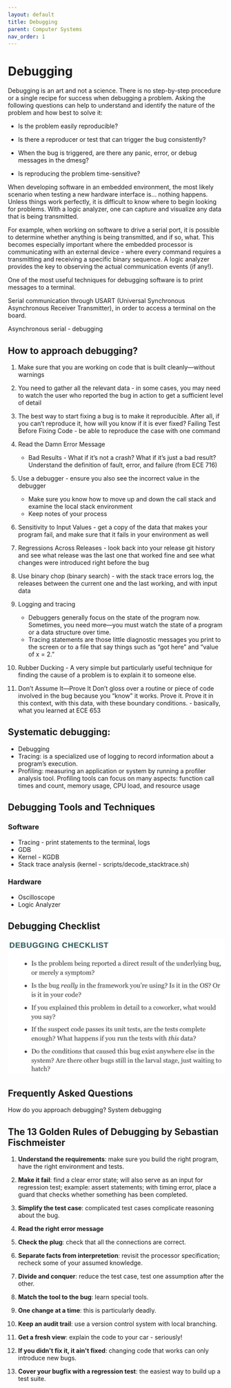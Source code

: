 ```yaml
---
layout: default
title: Debugging
parent: Computer Systems
nav_order: 1
---
```


# Debugging

Debugging is an art and not a science. There is no step-by-step procedure or a single recipe for success when debugging a problem. Asking the following questions can help to understand and identify the nature of the problem and how best to solve it:

* Is the problem easily reproducible?

* Is there a reproducer or test that can trigger the bug consistently?

* When the bug is triggered, are there any panic, error, or debug messages in the dmesg?

* Is reproducing the problem time-sensitive?

When developing software in an embedded environment, the most likely scenario when testing a new hardware interface is...
nothing happens. Unless things work perfectly, it is difficult to know where to begin looking for problems. With a logic
analyzer, one can capture and visualize any data that is being transmitted.

For example, when working on software to drive a serial port, it is possible to determine whether anything is being transmitted,
and if so, what. This becomes especially important where the embedded processor is communicating with an external device - where
every command requires a transmitting and receiving a specific binary sequence. A logic analyzer provides the key to observing the
actual communication events (if any!).

One of the most useful techniques for debugging software is to print messages to a terminal.

Serial communication through USART (Universal Synchronous Asynchronous Receiver Transmitter), in order to access
a terminal on the board.

Asynchronous serial - debugging

## How to approach debugging?

1. Make sure that you are working on code that is built cleanly—without warnings

2. You need to gather all the relevant data - in some cases, you may need to watch the user who reported the bug in action to get a sufficient level of detail

3. The best way to start fixing a bug is to make it reproducible. After all, if you can’t reproduce it, how will you know if it is ever fixed?
Failing Test Before Fixing Code - be able to reproduce the case with one command

4. Read the Damn Error Message
    * Bad Results - What if it’s not a crash? What if it’s just a bad result? Understand the definition of fault, error, and failure (from ECE 716)

5. Use a debugger - ensure you also see the incorrect value in the debugger
    * Make sure you know how to move up and down the call stack and examine the local stack environment
    * Keep notes of your process

6. Sensitivity to Input Values - get a copy of the data that makes your program fail, and make sure that it fails in your environment as well

7. Regressions Across Releases - look back into your release git history and see what release was the last one that worked fine and see what changes were introduced right before the bug

8. Use binary chop (binary search) - with the stack trace errors log, the releases between the current one and the last working, and with input data

9. Logging and tracing
    * Debuggers generally focus on the state of the program now. Sometimes, you need more—you must watch the state of a program or a data structure over time.
    * Tracing statements are those little diagnostic messages you print to the screen or to a file that say things such as “got here” and “value of x = 2.”

10. Rubber Ducking - A very simple but particularly useful technique for finding the cause of a problem is to explain it to someone else.

11. Don’t Assume It—Prove It 
Don’t gloss over a routine or piece of code involved in the bug because you “know” it works. Prove it. Prove it in this context, with this data, with these boundary conditions. - basically, what you learned at ECE 653

## Systematic debugging:

* Debugging
* Tracing: is a specialized use of logging to record information about a program’s execution.
* Profiling: measuring an application or system by running a profiler analysis tool. Profiling tools can focus on many aspects: function call times and count, memory usage, CPU load, and resource usage

## Debugging Tools and Techniques

### Software

- Tracing - print statements to the terminal, logs
- GDB
- Kernel - KGDB
- Stack trace analysis (kernel - scripts/decode_stacktrace.sh)

### Hardware

- Oscilloscope
- Logic Analyzer

## Debugging Checklist

![checklist](../../assets/img/debug_checklist.png)

## Frequently Asked Questions

How do you approach debugging?
System debugging

## The 13 Golden Rules of Debugging by Sebastian Fischmeister

1. **Understand the requirements**: make sure you build the right program, have the right environment and tests.

2. **Make it fail**: find a clear error state; will also serve as an input for regression test; example: assert statements; with timing error, place a guard that checks whether something has been completed.

3. **Simplify the test case**: complicated test cases complicate reasoning about the bug.

4. **Read the right error message**

5. **Check the plug**: check that all the connections are correct.

6. **Separate facts from interpretetion**: revisit the processor specification; recheck some of your assumed knowledge.

7. **Divide and conquer**: reduce the test case, test one assumption after the other.

8. **Match the tool to the bug**: learn special tools.

9. **One change at a time**: this is particularly deadly.

10. **Keep an audit trail**: use a version control system with local branching.

11. **Get a fresh view**: explain the code to your car - seriously!

12. **If you didn't fix it, it ain't fixed**: changing code that works can only introduce new bugs.

13. **Cover your bugfix with a regression test**: the easiest way to build up a test suite.
